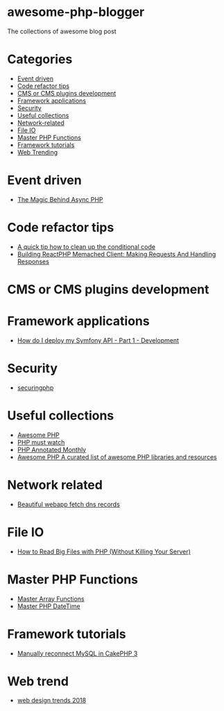 # awesome-php-blogger
The collections of awesome blog post

# Categories

- [Event driven](#event-driven)
- [Code refactor tips](#code-refactor-tips)
- [CMS or CMS plugins development](#cms-or-cms-plugins-development)
- [Framework applications](#framework-applications)
- [Security](#security)
- [Useful collections](#useful-collections)
- [Network-related](#network-related)
- [File IO](#file-io)
- [Master PHP Functions](#master-php-functions)
- [Framework tutorials](#framework-tutorials)
- [Web Trending](#web-trending)

# Event driven

- [The Magic Behind Async PHP](https://blog.kelunik.com/2017/11/06/magic-behind-async-php.html)

# Code refactor tips

- [A quick tip how to clean up the conditional code](https://twitter.com/gonedark/status/923557577593458689/photo/1)
- [Building ReactPHP Memached Client: Making Requests And Handling Responses](http://sergeyzhuk.me/2017/10/09/memcached-reactphp-p1/)

# CMS or CMS plugins development

# Framework applications

- [How do I deploy my Symfony API - Part 1 - Development](https://www.goetas.com/blog/how-do-i-deploy-my-symfony-api-part-1-development/)

# Security

- [securingphp](http://securingphp.com/)

# Useful collections

- [Awesome PHP](https://github.com/ziadoz/awesome-php)
- [PHP must watch](https://github.com/phptodayorg/php-must-watch)
- [PHP Annotated Monthly](https://blog.jetbrains.com/phpstorm)
- [Awesome PHP
A curated list of awesome PHP libraries and resources](https://php.libhunt.com/)

# Network related

- [Beautiful webapp fetch dns records](https://murze.be/2017/11/beautiful-webapp-fetch-dns-records/)

# File IO

- [How to Read Big Files with PHP (Without Killing Your Server)](https://www.sitepoint.com/performant-reading-big-files-php/?utm_content=buffere20ae&utm_medium=social&utm_source=twitter.com&utm_campaign=buffer)

# Master PHP Functions

- [Master Array Functions](https://www.startutorial.com/articles/view/master-php-array-functions)
- [Master PHP DateTime](https://www.startutorial.com/articles/view/master-php-datetime)

# Framework tutorials

- [Manually reconnect MySQL in CakePHP 3](https://www.startutorial.com/articles/view/manually-reconnect-mysql-in-cakephp-3)

# Web trend

- [web design trends 2018](https://whdb.com/blog/2017/4-web-design-trends-of-2018-and-the-award-winning-websites-already-using-them/?utm_content=bufferaf379&utm_medium=social&utm_source=facebook.com&utm_campaign=buffer)
